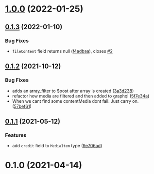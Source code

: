 # [1.0.0](https://github.com/whitespace-se/wordpress-plugin-wp-graphql-extras/compare/v0.1.3...v1.0.0) (2022-01-25)



## [0.1.3](https://github.com/whitespace-se/wordpress-plugin-wp-graphql-extras/compare/v0.1.2...v0.1.3) (2022-01-10)


### Bug Fixes

* `fileContent` field returns null ([f4adbaa](https://github.com/whitespace-se/wordpress-plugin-wp-graphql-extras/commit/f4adbaa0c3d480edf10a39e10aa1421a4b038bed)), closes [#2](https://github.com/whitespace-se/wordpress-plugin-wp-graphql-extras/issues/2)



## [0.1.2](https://github.com/whitespace-se/wordpress-plugin-wp-graphql-extras/compare/v0.1.1...v0.1.2) (2021-10-12)


### Bug Fixes

* adds an array_filter to $post after array is created ([3a3d238](https://github.com/whitespace-se/wordpress-plugin-wp-graphql-extras/commit/3a3d23872af1a0a8ae51ed21bdc40fa926f2616f))
* refactor how media are filtered and then added to graphql ([5f7e34a](https://github.com/whitespace-se/wordpress-plugin-wp-graphql-extras/commit/5f7e34aca28f8c6a00ab0e182317796ae52982e3))
* When we cant find some contentMedia dont fail. Just carry on.  ([57bef61](https://github.com/whitespace-se/wordpress-plugin-wp-graphql-extras/commit/57bef61358495ad306420c17b3bfba12a797f493))



## [0.1.1](https://github.com/whitespace-se/wordpress-plugin-wp-graphql-extras/compare/v0.1.0...v0.1.1) (2021-05-12)


### Features

* add `credit` field to `MediaItem` type ([9e706ad](https://github.com/whitespace-se/wordpress-plugin-wp-graphql-extras/commit/9e706add33b8c0f6d83eeafc2724b6a028ca5be8))



# 0.1.0 (2021-04-14)



